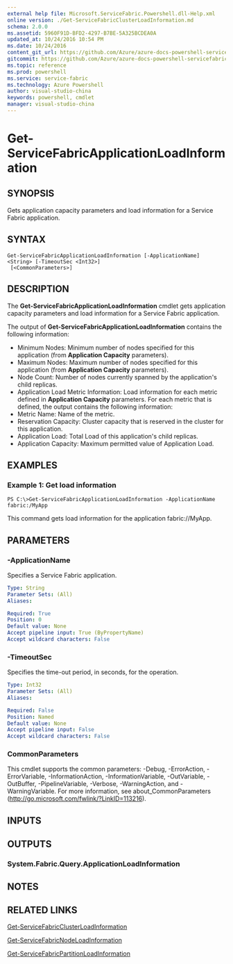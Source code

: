 ```yaml
---
external help file: Microsoft.ServiceFabric.Powershell.dll-Help.xml
online version: ./Get-ServiceFabricClusterLoadInformation.md
schema: 2.0.0
ms.assetid: 5960F91D-BFD2-4297-B7BE-5A325BCDEA0A
updated_at: 10/24/2016 10:54 PM
ms.date: 10/24/2016
content_git_url: https://github.com/Azure/azure-docs-powershell-servicefabric/blob/master/Service-Fabric-cmdlets/ServiceFabric/vlatest/Get-ServiceFabricApplicationLoadInformation.md
gitcommit: https://github.com/Azure/azure-docs-powershell-servicefabric/blob/865a3e19e58e9be5871c4d9834591e4ba1c1b9ec/Service-Fabric-cmdlets/ServiceFabric/vlatest/Get-ServiceFabricApplicationLoadInformation.md
ms.topic: reference
ms.prod: powershell
ms.service: service-fabric
ms.technology: Azure Powershell
author: visual-studio-china
keywords: powershell, cmdlet
manager: visual-studio-china
---
```


# Get-ServiceFabricApplicationLoadInformation

## SYNOPSIS
Gets application capacity parameters and load information for a Service Fabric application.

## SYNTAX

```
Get-ServiceFabricApplicationLoadInformation [-ApplicationName] <String> [-TimeoutSec <Int32>]
 [<CommonParameters>]
```

## DESCRIPTION
The **Get-ServiceFabricApplicationLoadInformation** cmdlet gets application capacity parameters and load information for a Service Fabric application.

The output of **Get-ServiceFabricApplicationLoadInformation** contains the following information: 

- Minimum Nodes: Minimum number of nodes specified for this application (from **Application Capacity** parameters). 
- Maximum Nodes: Maximum number of nodes specified for this application (from **Application Capacity** parameters). 
- Node Count: Number of nodes currently spanned by the application's child replicas. 
- Application Load Metric Information: Load information for each metric defined in **Application Capacity** parameters. 
For each metric that is defined, the output contains the following information: 
- Metric Name: Name of the metric. 
- Reservation Capacity: Cluster capacity that is reserved in the cluster for this application. 
- Application Load: Total Load of this application's child replicas. 
- Application Capacity: Maximum permitted value of Application Load.

## EXAMPLES

### Example 1: Get load information
```
PS C:\>Get-ServiceFabricApplicationLoadInformation -ApplicationName fabric:/MyApp
```

This command gets load information for the application fabric://MyApp.

## PARAMETERS

### -ApplicationName
Specifies a Service Fabric application.

```yaml
Type: String
Parameter Sets: (All)
Aliases: 

Required: True
Position: 0
Default value: None
Accept pipeline input: True (ByPropertyName)
Accept wildcard characters: False
```

### -TimeoutSec
Specifies the time-out period, in seconds, for the operation.

```yaml
Type: Int32
Parameter Sets: (All)
Aliases: 

Required: False
Position: Named
Default value: None
Accept pipeline input: False
Accept wildcard characters: False
```

### CommonParameters
This cmdlet supports the common parameters: -Debug, -ErrorAction, -ErrorVariable, -InformationAction, -InformationVariable, -OutVariable, -OutBuffer, -PipelineVariable, -Verbose, -WarningAction, and -WarningVariable. For more information, see about_CommonParameters (http://go.microsoft.com/fwlink/?LinkID=113216).

## INPUTS

## OUTPUTS

### System.Fabric.Query.ApplicationLoadInformation

## NOTES

## RELATED LINKS

[Get-ServiceFabricClusterLoadInformation](./Get-ServiceFabricClusterLoadInformation.md)

[Get-ServiceFabricNodeLoadInformation](./Get-ServiceFabricNodeLoadInformation.md)

[Get-ServiceFabricPartitionLoadInformation](./Get-ServiceFabricPartitionLoadInformation.md)


